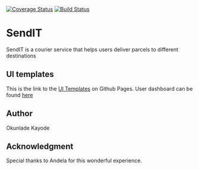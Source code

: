[![Coverage Status](https://coveralls.io/repos/github/kayroy247/SendIT/badge.svg?branch=master)](https://coveralls.io/github/kayroy247/SendIT?branch=master) [![Build Status](https://travis-ci.org/kayroy247/SendIT.svg?branch=ch-TravisCi-Setup-161691793)](https://travis-ci.org/kayroy247/SendIT)

# SendIT
SendIT is a courier service that helps users deliver parcels to different destinations

## UI templates
This is the link to the [UI Templates](https://kayroy247.github.io/SendIT/) on Github Pages.
User dashboard can be found [here](https://kayroy247.github.io/SendIT/UI/userDashboard.html)

## Author
Okunlade Kayode

## Acknowledgment
Special thanks to Andela for this wonderful experience.



